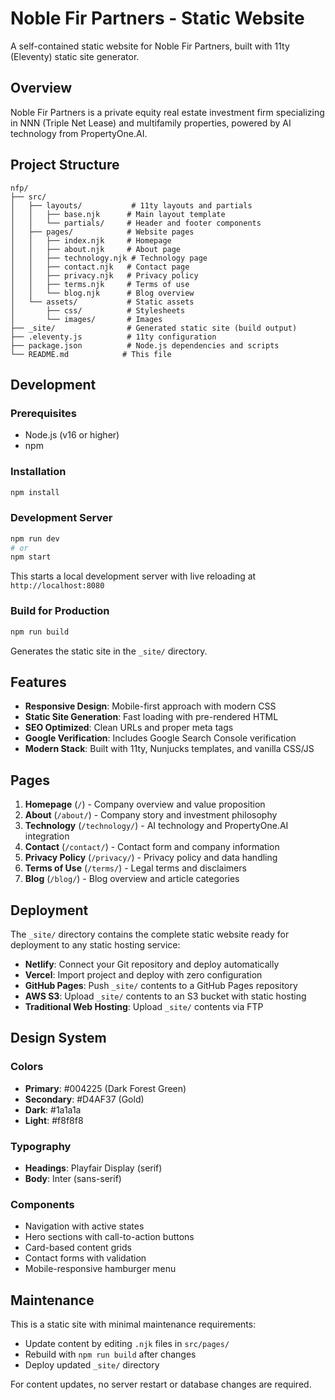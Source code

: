 # Noble Fir Partners - Static Website

A self-contained static website for Noble Fir Partners, built with 11ty (Eleventy) static site generator.

## Overview

Noble Fir Partners is a private equity real estate investment firm specializing in NNN (Triple Net Lease) and multifamily properties, powered by AI technology from PropertyOne.AI.

## Project Structure

```
nfp/
├── src/
│   ├── layouts/           # 11ty layouts and partials
│   │   ├── base.njk      # Main layout template
│   │   └── partials/     # Header and footer components
│   ├── pages/            # Website pages
│   │   ├── index.njk     # Homepage
│   │   ├── about.njk     # About page
│   │   ├── technology.njk # Technology page
│   │   ├── contact.njk   # Contact page
│   │   ├── privacy.njk   # Privacy policy
│   │   ├── terms.njk     # Terms of use
│   │   └── blog.njk      # Blog overview
│   └── assets/           # Static assets
│       ├── css/          # Stylesheets
│       └── images/       # Images
├── _site/                # Generated static site (build output)
├── .eleventy.js          # 11ty configuration
├── package.json          # Node.js dependencies and scripts
└── README.md            # This file
```

## Development

### Prerequisites
- Node.js (v16 or higher)
- npm

### Installation
```bash
npm install
```

### Development Server
```bash
npm run dev
# or
npm start
```
This starts a local development server with live reloading at `http://localhost:8080`

### Build for Production
```bash
npm run build
```
Generates the static site in the `_site/` directory.

## Features

- **Responsive Design**: Mobile-first approach with modern CSS
- **Static Site Generation**: Fast loading with pre-rendered HTML
- **SEO Optimized**: Clean URLs and proper meta tags
- **Google Verification**: Includes Google Search Console verification
- **Modern Stack**: Built with 11ty, Nunjucks templates, and vanilla CSS/JS

## Pages

1. **Homepage** (`/`) - Company overview and value proposition
2. **About** (`/about/`) - Company story and investment philosophy
3. **Technology** (`/technology/`) - AI technology and PropertyOne.AI integration
4. **Contact** (`/contact/`) - Contact form and company information
5. **Privacy Policy** (`/privacy/`) - Privacy policy and data handling
6. **Terms of Use** (`/terms/`) - Legal terms and disclaimers
7. **Blog** (`/blog/`) - Blog overview and article categories

## Deployment

The `_site/` directory contains the complete static website ready for deployment to any static hosting service:

- **Netlify**: Connect your Git repository and deploy automatically
- **Vercel**: Import project and deploy with zero configuration
- **GitHub Pages**: Push `_site/` contents to a GitHub Pages repository
- **AWS S3**: Upload `_site/` contents to an S3 bucket with static hosting
- **Traditional Web Hosting**: Upload `_site/` contents via FTP

## Design System

### Colors
- **Primary**: #004225 (Dark Forest Green)
- **Secondary**: #D4AF37 (Gold)
- **Dark**: #1a1a1a
- **Light**: #f8f8f8

### Typography
- **Headings**: Playfair Display (serif)
- **Body**: Inter (sans-serif)

### Components
- Navigation with active states
- Hero sections with call-to-action buttons
- Card-based content grids
- Contact forms with validation
- Mobile-responsive hamburger menu

## Maintenance

This is a static site with minimal maintenance requirements:
- Update content by editing `.njk` files in `src/pages/`
- Rebuild with `npm run build` after changes
- Deploy updated `_site/` directory

For content updates, no server restart or database changes are required.